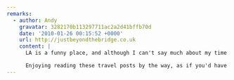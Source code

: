 ```yaml
---
remarks:
  - author: Andy
    gravatar: 3282170b113297711ac2a2d41bffb70d
    date: '2010-01-26 00:15:52 +0000'
    url: http://justbeyondthebridge.co.uk
    content: |
      LA is a funny place, and although I can't say much about my time at the airport, I found the whole place oddly surreal. There are definitely more friendly places to check-in and fly out of.

      Enjoying reading these travel posts by the way, as if you'd have failed to have guessed that.
---
```

